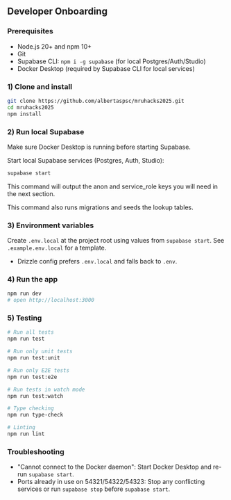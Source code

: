 ## Developer Onboarding

### Prerequisites

- Node.js 20+ and npm 10+
- Git
- Supabase CLI: `npm i -g supabase` (for local Postgres/Auth/Studio)
- Docker Desktop (required by Supabase CLI for local services)

### 1) Clone and install

```bash
git clone https://github.com/albertaspsc/mruhacks2025.git
cd mruhacks2025
npm install
```

### 2) Run local Supabase

Make sure Docker Desktop is running before starting Supabase.

Start local Supabase services (Postgres, Auth, Studio):

```bash
supabase start
```

This command will output the anon and service_role keys you will need in the next section.

This command also runs migrations and seeds the lookup tables.

### 3) Environment variables

Create `.env.local` at the project root using values from `supabase start`. See `.example.env.local` for a template.

- Drizzle config prefers `.env.local` and falls back to `.env`.

### 4) Run the app

```bash
npm run dev
# open http://localhost:3000
```

### 5) Testing

```bash
# Run all tests
npm run test

# Run only unit tests
npm run test:unit

# Run only E2E tests
npm run test:e2e

# Run tests in watch mode
npm run test:watch

# Type checking
npm run type-check

# Linting
npm run lint
```

### Troubleshooting

- "Cannot connect to the Docker daemon": Start Docker Desktop and re-run `supabase start`.
- Ports already in use on 54321/54322/54323: Stop any conflicting services or run `supabase stop` before `supabase start`.
